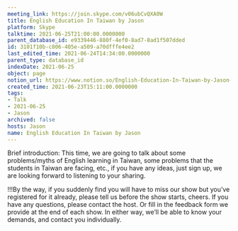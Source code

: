 ```yaml
---
meeting_link: https://join.skype.com/v06ubCvQXA0W
title: English Education In Taiwan by Jason
platform: Skype
talktime: 2021-06-25T21:00:00.0000000
parent_database_id: e9339446-880f-4ef0-8ad7-8ad1f507dded
id: 3101f10b-c806-405e-a509-a70dfffe4ee2
last_edited_time: 2021-06-24T14:34:00.0000000
parent_type: database_id
indexDate: 2021-06-25
object: page
notion_url: https://www.notion.so/English-Education-In-Taiwan-by-Jason-3101f10bc806405ea509a70dfffe4ee2
created_time: 2021-06-23T15:11:00.0000000
tags:
- Talk
- 2021-06-25
- Jason
archived: false
hosts: Jason
name: English Education In Taiwan by Jason
---
```




Brief introduction: This time, we are going to talk about some problems/myths of English learning in Taiwan, some problems that the students in Taiwan are facing, etc., if you have any ideas, just sign up, we are looking forward to listening to your sharing.

!!!By the way, if you suddenly find you will have to miss our show but you’ve registered for it already, please tell us before the show starts, cheers.
If you have any questions, please contact the host. Or fill in the feedback form we provide at the end of each show. In either way, we’ll be able to know your demands, and contact you individually.

